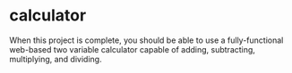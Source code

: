 # calculator
When this project is complete, you should be able to use a fully-functional web-based two variable calculator capable of adding, subtracting, multiplying, and dividing.